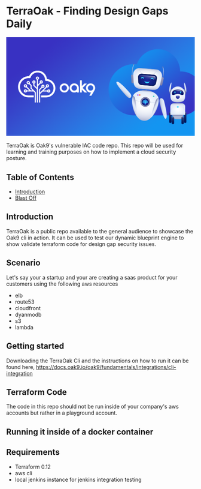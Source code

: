 # TerraOak - Finding Design Gaps Daily
![TerraOak](oak9-logo.png)

TerraOak is Oak9's vulnerable IAC code repo.   This repo will be used for learning and training purposes on how to implement a cloud security posture. 

## Table of Contents

* [Introduction](#introduction)
* [Blast Off](#getting-started)


## Introduction 

TerraOak is a public repo available to the general audience to showcase the Oak9 cli in action.  It can be used to test our dynamic blueprint engine to show validate terraform code for design gap security issues.

## Scenario

Let's say your a startup and your are creating a saas product for your customers using the following aws resources 

* elb
* route53 
* cloudfront
* dyanmodb
* s3 
* lambda 


## Getting started

Downloading the TerraOak Cli and the instructions on how to run it can be found here, https://docs.oak9.io/oak9/fundamentals/integrations/cli-integration

## Terraform Code 

The code in this repo should not be run inside of your company's aws accounts but rather in a playground account.   

## Running it inside of a docker container


## Requirements

* Terraform 0.12
* aws cli
* local jenkins instance for jenkins integration testing 